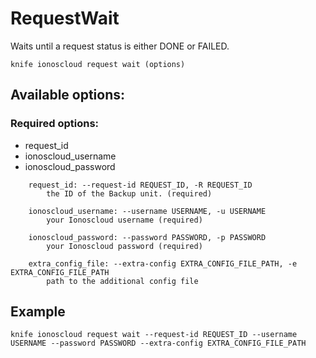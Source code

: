 # RequestWait

Waits until a request status is either DONE or FAILED.

```text
knife ionoscloud request wait (options)
```

## Available options:

### Required options:

* request\_id
* ionoscloud\_username
* ionoscloud\_password

```text
    request_id: --request-id REQUEST_ID, -R REQUEST_ID
        the ID of the Backup unit. (required)

    ionoscloud_username: --username USERNAME, -u USERNAME
        your Ionoscloud username (required)

    ionoscloud_password: --password PASSWORD, -p PASSWORD
        your Ionoscloud password (required)

    extra_config_file: --extra-config EXTRA_CONFIG_FILE_PATH, -e EXTRA_CONFIG_FILE_PATH
        path to the additional config file
```

## Example

```text
knife ionoscloud request wait --request-id REQUEST_ID --username USERNAME --password PASSWORD --extra-config EXTRA_CONFIG_FILE_PATH
```

